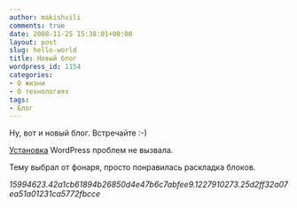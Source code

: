 ```yaml
---
author: makishvili
comments: true
date: 2008-11-25 15:38:01+00:00
layout: post
slug: hello-world
title: Новый блог
wordpress_id: 1154
categories:
- О жизни
- О технологиях
tags:
- Блог
---
```


Ну, вот и новый блог. Встречайте :-)

[Установка](http://codex.wordpress.org/%D0%A3%D1%81%D1%82%D0%B0%D0%BD%D0%BE%D0%B2%D0%BA%D0%B0_WordPress) WordPress проблем не вызвала.

Тему выбрал от фонаря, просто понравилась раскладка блоков.

_15994623.42a1cb61894b26850d4e47b6c7abfee9.1227910273.25d2ff32a07ea51a01231ca5772fbcce_
